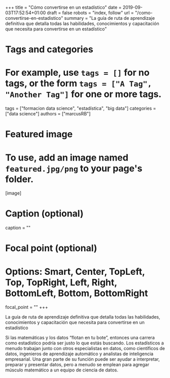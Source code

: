 +++
title = "Cómo convertirse en un estadístico"
date = 2019-09-03T17:52:54+01:00
draft = false
robots = "index, follow"
url = "/como-convertirse-en-estadistico"
summary = "La guía de ruta de aprendizaje definitiva que detalla todas las habilidades, conocimientos y capacitación que necesita para convertirse en un estadístico"

# Tags and categories
# For example, use `tags = []` for no tags, or the form `tags = ["A Tag", "Another Tag"]` for one or more tags.
tags = ["formacion data science", "estadística", "big data"]
categories = ["data science"]
authors = ["marcusRB"]



# Featured image
# To use, add an image named `featured.jpg/png` to your page's folder.
[image]
  # Caption (optional)
  caption = ""

  # Focal point (optional)
  # Options: Smart, Center, TopLeft, Top, TopRight, Left, Right, BottomLeft, Bottom, BottomRight
  focal_point = ""
+++

La guía de ruta de aprendizaje definitiva que detalla todas las habilidades, conocimientos y capacitación que necesita para convertirse en un estadístico

Si las matemáticas y los datos “flotan en tu bote”, entonces una carrera como estadístico podría ser justo lo que estás buscando.
Los estadísticos a menudo trabajan junto con otros especialistas en datos, como científicos de datos, ingenieros de aprendizaje automático y analistas de inteligencia empresarial. Una gran parte de su función puede ser ayudar a interpretar, preparar y presentar datos, pero a menudo se emplean para agregar músculo matemático a un equipo de ciencia de datos.
